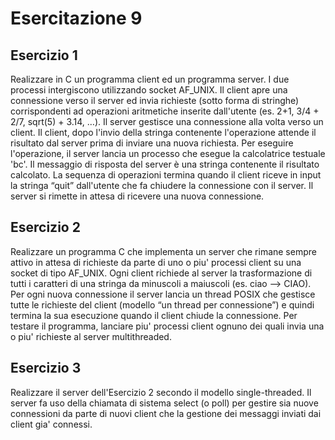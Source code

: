 # Esercitazione 9

## Esercizio 1
Realizzare in C un programma client ed un programma server. I due processi intergiscono utilizzando socket AF_UNIX. Il client apre una connessione verso il server ed invia richieste (sotto forma di stringhe) corrispondenti ad operazioni aritmetiche inserite dall'utente (es. 2+1, 3/4 + 2/7, sqrt(5) + 3.14, …). Il server gestisce una connessione alla volta verso un client. Il client, dopo l'invio della stringa contenente l'operazione attende il risultato dal server prima di inviare una nuova richiesta. Per eseguire l'operazione, il server lancia un processo che esegue la calcolatrice testuale 'bc'. Il messaggio di risposta del server è una stringa contenente il risultato calcolato. La sequenza di operazioni termina quando il client riceve in input la stringa “quit” dall'utente che fa chiudere la connessione con il server. Il server si rimette in attesa di ricevere una nuova connessione.

## Esercizio 2
Realizzare un programma C che implementa un server che rimane sempre attivo in attesa di richieste da parte di uno o piu' processi client su una socket di tipo AF_UNIX. Ogni client richiede al server la trasformazione di tutti i caratteri di una stringa da minuscoli a maiuscoli (es. ciao –> CIAO). Per ogni nuova connessione il server lancia un thread POSIX che gestisce tutte le richieste del client (modello “un thread per connessione”) e quindi termina la sua esecuzione quando il client chiude la connessione.
Per testare il programma, lanciare piu' processi client ognuno dei quali invia una o piu' richieste al server multithreaded.

## Esercizio 3
Realizzare il server dell'Esercizio 2 secondo il modello single-threaded. Il server fa uso della chiamata di sistema select (o poll) per gestire sia nuove connessioni da parte di nuovi client che la gestione dei messaggi inviati dai client gia' connessi.